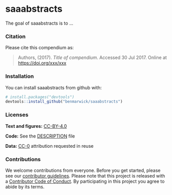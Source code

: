 
<!-- README.md is generated from README.Rmd. Please edit that file -->
saaabstracts
============

The goal of saaabstracts is to ...

### Citation

Please cite this compendium as:

> Authors, (2017). *Title of compendium*. Accessed 30 Jul 2017. Online at <https://doi.org/xxx/xxx>

### Installation

You can install saaabstracts from github with:

``` r
# install.packages("devtools")
devtools::install_github("benmarwick/saaabstracts")
```

### Licenses

**Text and figures:** [CC-BY-4.0](http://creativecommons.org/licenses/by/4.0/)

**Code:** See the [DESCRIPTION](DESCRIPTION) file

**Data:** [CC-0](http://creativecommons.org/publicdomain/zero/1.0/) attribution requested in reuse

### Contributions

We welcome contributions from everyone. Before you get started, please see our [contributor guidelines](CONTRIBUTING.md). Please note that this project is released with a [Contributor Code of Conduct](CONDUCT.md). By participating in this project you agree to abide by its terms.
